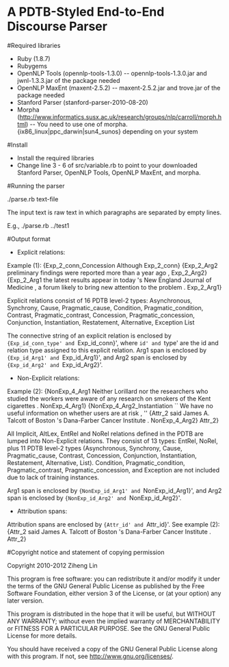 A PDTB-Styled End-to-End Discourse Parser
===========

#Required libraries

- Ruby (1.8.7)
- Rubygems
- OpenNLP Tools (opennlp-tools-1.3.0) 
-- opennlp-tools-1.3.0.jar and jwnl-1.3.3.jar of the package needed
- OpenNLP MaxEnt (maxent-2.5.2) 
-- maxent-2.5.2.jar and trove.jar of the package needed
- Stanford Parser (stanford-parser-2010-08-20)
- Morpha (http://www.informatics.susx.ac.uk/research/groups/nlp/carroll/morph.html)
-- You need to use one of morpha.{ix86_linux|ppc_darwin|sun4_sunos} depending on your system

#Install

- Install the required libraries
- Change line 3 - 6 of src/variable.rb to point to your downloaded Stanford Parser, OpenNLP Tools, OpenNLP MaxEnt, and morpha.


#Running the parser

./parse.rb text-file

The input text is raw text in which paragraphs are separated by empty lines.

E.g., ./parse.rb ../test1


#Output format

- Explicit relations:

Example (1):
{Exp_2_conn_Concession Although Exp_2_conn} {Exp_2_Arg2 preliminary findings were reported more than a year ago , Exp_2_Arg2} {Exp_2_Arg1 the latest results appear in today 's New England Journal of Medicine , a forum likely to bring new attention to the problem . Exp_2_Arg1}

Explicit relations consist of 16 PDTB level-2 types: Asynchronous, Synchrony, Cause, Pragmatic_cause, Condition, Pragmatic_condition, Contrast, Pragmatic_contrast, Concession, Pragmatic_concession, Conjunction, Instantiation, Restatement, Alternative, Exception List

The connective string of an explicit relation is enclosed by `{Exp_id_conn_type' and `Exp_id_conn}', where `id' and `type' are the id and relation type assigned to this explicit relation. Arg1 span is enclosed by `{Exp_id_Arg1' and `Exp_id_Arg1}', and Arg2 span is enclosed by `{Exp_id_Arg2' and `Exp_id_Arg2}'.

- Non-Explicit relations:

Example (2):
{NonExp_4_Arg1 Neither Lorillard nor the researchers who studied the workers were aware of any research on smokers of the Kent cigarettes . NonExp_4_Arg1}
{NonExp_4_Arg2_Instantiation `` We have no useful information on whether users are at risk , '' {Attr_2 said James A. Talcott of Boston 's Dana-Farber Cancer Institute . NonExp_4_Arg2} Attr_2}

All Implicit, AltLex, EntRel and NoRel relations defined in the PDTB are lumped into Non-Explicit relations. They consist of 13 types: EntRel, NoRel, plus 11 PDTB level-2 types (Asynchronous, Synchrony, Cause, Pragmatic_cause, Contrast, Concession, Conjunction, Instantiation, Restatement, Alternative, List). 
Condition, Pragmatic_condition, Pragmatic_contrast, Pragmatic_concession, and Exception are not included due to lack of training instances.

Arg1 span is enclosed by `{NonExp_id_Arg1' and `NonExp_id_Arg1}', and Arg2 span is enclosed by `{NonExp_id_Arg2' and `NonExp_id_Arg2}'.

- Attribution spans:

Attribution spans are enclosed by `{Attr_id' and `Attr_id}'. See example (2): {Attr_2 said James A. Talcott of Boston 's Dana-Farber Cancer Institute . Attr_2}


#Copyright notice and statement of copying permission

Copyright 2010-2012 Ziheng Lin

This program is free software: you can redistribute it and/or modify
it under the terms of the GNU General Public License as published by
the Free Software Foundation, either version 3 of the License, or
(at your option) any later version.

This program is distributed in the hope that it will be useful,
but WITHOUT ANY WARRANTY; without even the implied warranty of
MERCHANTABILITY or FITNESS FOR A PARTICULAR PURPOSE.  See the
GNU General Public License for more details.

You should have received a copy of the GNU General Public License
along with this program.  If not, see <http://www.gnu.org/licenses/>.
